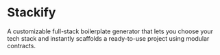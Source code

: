 # Stackify
 A customizable full-stack boilerplate generator that lets you choose your tech stack and instantly scaffolds a ready-to-use project using modular contracts.
